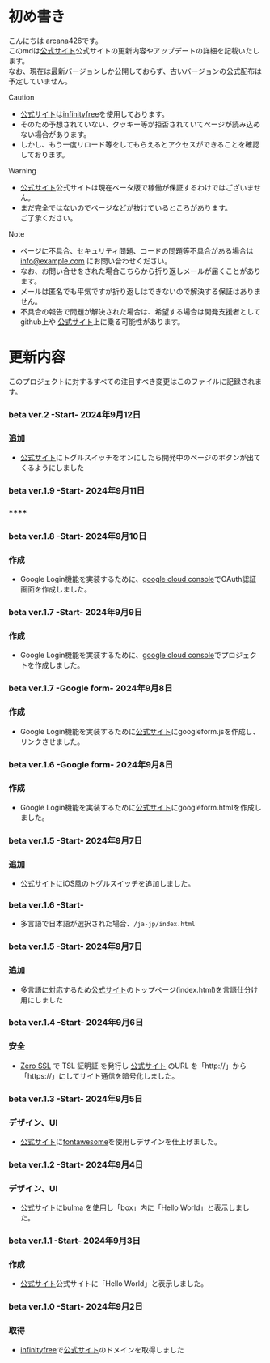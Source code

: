 # 初め書き

こんにちは arcana426です。<br>
このmdは[公式サイト](https://arcana426.42web.io)公式サイト</a>の更新内容やアップデートの詳細を記載いたします。<br>
なお、現在は最新バージョンしか公開しておらず、古いバージョンの公式配布は予定していません。<br>

> [!CAUTION]
> - [公式サイト](https://arcana426.42web.io)は[infinityfree](https://www.infinityfree.com/)を使用しております。<br>
> - そのため予想されていない、クッキー等が拒否されていてページが読み込めない場合があります。
> - しかし、もう一度リロード等をしてもらえるとアクセスができることを確認しております。

> [!WARNING]
> - [公式サイト](https://arcana426.42web.io)公式サイト</a>は現在ベータ版で稼働が保証するわけではございません。
> - まだ完全ではないのでページなどが抜けているところがあります。<br>ご了承ください。

> [!NOTE]
> - ページに不具合、セキュリティ問題、コードの問題等不具合がある場合は info@example.com にお問い合わせください。
> - なお、お問い合せをされた場合こちらから折り返しメールが届くことがあります。
> - メールは匿名でも平気ですが折り返しはできないので解決する保証はありません。
> - 不具合の報告で問題が解決された場合は、希望する場合は開発支援者としてgithub上や
    [公式サイト](https://arcana426.42web.io)上に乗る可能性があります。

# 更新内容
このプロジェクトに対するすべての注目すべき変更はこのファイルに記録されます。
### beta ver.2 -Start- 2024年9月12日
### **追加**
 - [公式サイト](https://arcana426.42web.io)にトグルスイッチをオンにしたら開発中のページのボタンが出てくるようにしました

### beta ver.1.9 -Start- 2024年9月11日
### ****

### beta ver.1.8 -Start- 2024年9月10日
### **作成**
 - Google Login機能を実装するために、[google cloud console](https://console.cloud.google.com)でOAuth認証画面を作成しました。

### beta ver.1.7 -Start- 2024年9月9日
### **作成**
 - Google Login機能を実装するために、[google cloud console](https://console.cloud.google.com)でプロジェクトを作成しました。

### beta ver.1.7 -Google form- 2024年9月8日
### **作成**
 - Google Login機能を実装するために[公式サイト](https://arcana426.42web.io)にgoogleform.jsを作成し、リンクさせました。

### beta ver.1.6 -Google form- 2024年9月8日
### **作成**
 - Google Login機能を実装するために[公式サイト](https://arcana426.42web.io)にgoogleform.htmlを作成しました。

### beta ver.1.5 -Start- 2024年9月7日
### **追加**
- [公式サイト](https://arcana426.42web.io)にiOS風のトグルスイッチを追加しました。

### beta ver.1.6 -Start-
 - 多言語で日本語が選択された場合、```/ja-jp/index.html```

### beta ver.1.5 -Start- 2024年9月7日
### **追加**
 - 多言語に対応するため[公式サイト](https://arcana426.42web.io)のトップページ(index.html)を言語仕分け用にしました

### beta ver.1.4 -Start- 2024年9月6日
### **安全**
 - [Zero SSL](https://zerossl.com/) で TSL 証明証 を発行し [公式サイト](https://arcana426.42web.io) のURL を「http://」から「https://」にしてサイト通信を暗号化しました。

### beta ver.1.3 -Start- 2024年9月5日
### **デザイン、UI**
 - [公式サイト](https://arcana426.42web.io)に[fontawesome](https://fontawesome.com)を使用しデザインを仕上げました。

### beta ver.1.2  -Start- 2024年9月4日
### **デザイン、UI**
 - [公式サイト](https://arcana426.42web.io)に[bulma](https://bulma.io) を使用し「box」内に「Hello World」と表示しました。

### beta ver.1.1  -Start- 2024年9月3日
### **作成**
 - [公式サイト](https://arcana426.42web.io)公式サイト</a>に「Hello World」と表示しました。

### beta ver.1.0  -Start- 2024年9月2日
### **取得**
 - [infinityfree](https://www.infinityfree.com/)で[公式サイト](https://arcana426.42web.io)のドメインを取得しました
